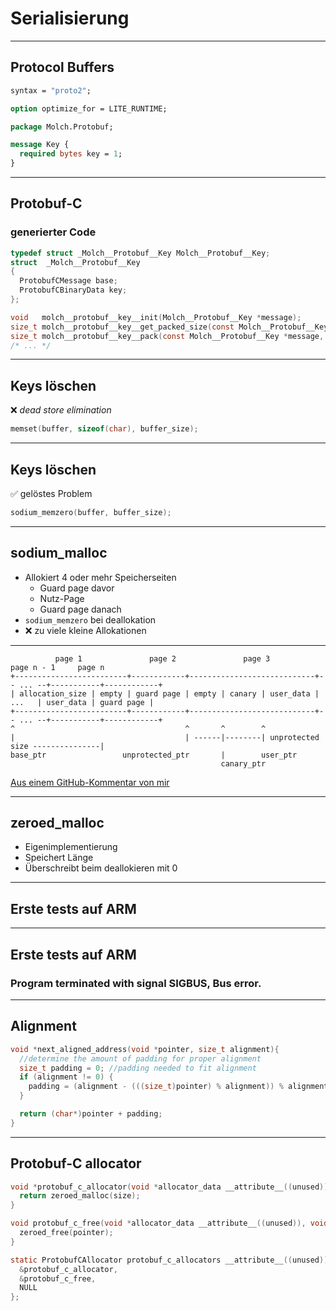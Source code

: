 <!-- sectionTitle: Serialisierung -->

# Serialisierung

---

## Protocol Buffers


```protobuf
syntax = "proto2";

option optimize_for = LITE_RUNTIME;

package Molch.Protobuf;

message Key {
  required bytes key = 1;
}
```

---

## Protobuf-C
<!-- note
Der Name ist noch nicht mal vom Standard erlaubt ...
-->

### generierter Code

```c
typedef struct _Molch__Protobuf__Key Molch__Protobuf__Key;
struct  _Molch__Protobuf__Key
{
  ProtobufCMessage base;
  ProtobufCBinaryData key;
};

void   molch__protobuf__key__init(Molch__Protobuf__Key *message);
size_t molch__protobuf__key__get_packed_size(const Molch__Protobuf__Key *message);
size_t molch__protobuf__key__pack(const Molch__Protobuf__Key *message, uint8_t *out);
/* ... */
```

---

## Keys löschen

❌ *dead store elimination*
```c
memset(buffer, sizeof(char), buffer_size);
```

---

## Keys löschen

✅ gelöstes Problem
```c
sodium_memzero(buffer, buffer_size);
```

---

## sodium_malloc
* Allokiert 4 oder mehr Speicherseiten
  * Guard page davor
  * Nutz-Page
  * Guard page danach
* `sodium_memzero` bei deallokation
* ❌ zu viele kleine Allokationen

---

```
          page 1               page 2               page 3                     page n - 1     page n
+-------------------------+------------+----------------------------+-- ... --+-----------+------------+
| allocation_size | empty | guard page | empty | canary | user_data |   ...   | user_data | guard page |
+-------------------------+------------+----------------------------+-- ... --+-----------+------------+
^                                      ^       ^        ^
|                                      | ------|--------| unprotected size ---------------|
base_ptr                 unprotected_ptr       |        user_ptr
                                               canary_ptr
```
[Aus einem GitHub-Kommentar von mir](https://github.com/jedisct1/libsodium/issues/572#issuecomment-319654932)

---

## zeroed_malloc
* Eigenimplementierung
* Speichert Länge
* Überschreibt beim deallokieren mit 0

---

<!-- note
Vielleicht weiß jemand was jetzt kommt.
-->

## Erste tests auf ARM

---

## Erste tests auf ARM

### Program terminated with signal SIGBUS, Bus error.

---

## Alignment

```c
void *next_aligned_address(void *pointer, size_t alignment){
  //determine the amount of padding for proper alignment
  size_t padding = 0; //padding needed to fit alignment
  if (alignment != 0) {
    padding = (alignment - (((size_t)pointer) % alignment)) % alignment;
  }

  return (char*)pointer + padding;
}
```

---

## Protobuf-C allocator

<!-- note
In C ist sowas relativ einfach
-->

```c
void *protobuf_c_allocator(void *allocator_data __attribute__((unused)), size_t size) {
  return zeroed_malloc(size);
}

void protobuf_c_free(void *allocator_data __attribute__((unused)), void *pointer) {
  zeroed_free(pointer);
}

static ProtobufCAllocator protobuf_c_allocators __attribute__((unused)) = {
  &protobuf_c_allocator,
  &protobuf_c_free,
  NULL
};
```
